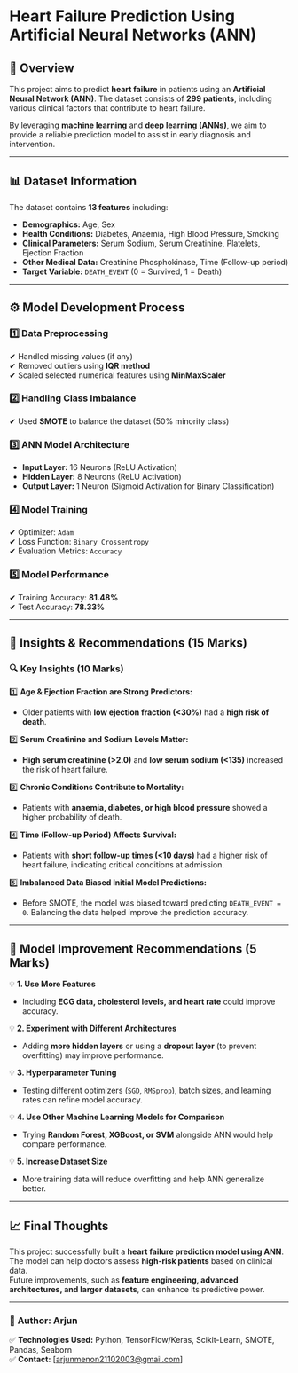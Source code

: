# Heart Failure Prediction Using Artificial Neural Networks (ANN)

## 📖 Overview
This project aims to predict **heart failure** in patients using an **Artificial Neural Network (ANN)**. The dataset consists of **299 patients**, including various clinical factors that contribute to heart failure. 

By leveraging **machine learning** and **deep learning (ANNs)**, we aim to provide a reliable prediction model to assist in early diagnosis and intervention.

---

## 📊 Dataset Information
The dataset contains **13 features** including:

- **Demographics:** Age, Sex
- **Health Conditions:** Diabetes, Anaemia, High Blood Pressure, Smoking
- **Clinical Parameters:** Serum Sodium, Serum Creatinine, Platelets, Ejection Fraction
- **Other Medical Data:** Creatinine Phosphokinase, Time (Follow-up period)
- **Target Variable:** `DEATH_EVENT` (0 = Survived, 1 = Death)

---

## ⚙️ **Model Development Process**
### 1️⃣ Data Preprocessing  
✔ Handled missing values (if any)  
✔ Removed outliers using **IQR method**  
✔ Scaled selected numerical features using **MinMaxScaler**  

### 2️⃣ Handling Class Imbalance  
✔ Used **SMOTE** to balance the dataset (50% minority class)  

### 3️⃣ ANN Model Architecture  
- **Input Layer:** 16 Neurons (ReLU Activation)  
- **Hidden Layer:** 8 Neurons (ReLU Activation)  
- **Output Layer:** 1 Neuron (Sigmoid Activation for Binary Classification)  

### 4️⃣ Model Training  
✔ Optimizer: `Adam`  
✔ Loss Function: `Binary Crossentropy`  
✔ Evaluation Metrics: `Accuracy`  

### 5️⃣ Model Performance  
✔ Training Accuracy: **81.48%**  
✔ Test Accuracy: **78.33%**  

---

## 📌 **Insights & Recommendations (15 Marks)**

### 🔍 **Key Insights (10 Marks)**  
1️⃣ **Age & Ejection Fraction are Strong Predictors:**  
   - Older patients with **low ejection fraction (<30%)** had a **high risk of death**.  

2️⃣ **Serum Creatinine and Sodium Levels Matter:**  
   - **High serum creatinine (>2.0)** and **low serum sodium (<135)** increased the risk of heart failure.  

3️⃣ **Chronic Conditions Contribute to Mortality:**  
   - Patients with **anaemia, diabetes, or high blood pressure** showed a higher probability of death.  

4️⃣ **Time (Follow-up Period) Affects Survival:**  
   - Patients with **short follow-up times (<10 days)** had a higher risk of heart failure, indicating critical conditions at admission.  

5️⃣ **Imbalanced Data Biased Initial Model Predictions:**  
   - Before SMOTE, the model was biased toward predicting `DEATH_EVENT = 0`. Balancing the data helped improve the prediction accuracy.  

---

## 📌 **Model Improvement Recommendations (5 Marks)**  
💡 **1. Use More Features**  
   - Including **ECG data, cholesterol levels, and heart rate** could improve accuracy.  

💡 **2. Experiment with Different Architectures**  
   - Adding **more hidden layers** or using a **dropout layer** (to prevent overfitting) may improve performance.  

💡 **3. Hyperparameter Tuning**  
   - Testing different optimizers (`SGD`, `RMSprop`), batch sizes, and learning rates can refine model accuracy.  

💡 **4. Use Other Machine Learning Models for Comparison**  
   - Trying **Random Forest, XGBoost, or SVM** alongside ANN would help compare performance.  

💡 **5. Increase Dataset Size**  
   - More training data will reduce overfitting and help ANN generalize better.  

---

## 📈 **Final Thoughts**  
This project successfully built a **heart failure prediction model using ANN**. The model can help doctors assess **high-risk patients** based on clinical data.  
Future improvements, such as **feature engineering, advanced architectures, and larger datasets**, can enhance its predictive power.  

---

### 🚀 **Author: Arjun**
✅ **Technologies Used:** Python, TensorFlow/Keras, Scikit-Learn, SMOTE, Pandas, Seaborn  
✅ **Contact:** [arjunmenon21102003@gmail.com]
